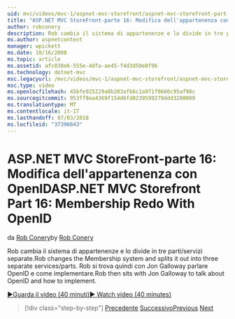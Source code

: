 ```yaml
---
uid: mvc/videos/mvc-1/aspnet-mvc-storefront/aspnet-mvc-storefront-part-16-membership-redo-with-openid
title: "ASP.NET MVC StoreFront-parte 16: Modifica dell'appartenenza con OpenID | Microsoft Docs"
author: robconery
description: Rob cambia il sistema di appartenenze e lo divide in tre parti/servizi separate. Rob si trova quindi con Jon Galloway parleremo OpenID e come Consent...
ms.author: aspnetcontent
manager: wpickett
ms.date: 10/16/2008
ms.topic: article
ms.assetid: afc038e6-555e-4dfa-ae45-f4d3d50e8f96
ms.technology: dotnet-mvc
msc.legacyurl: /mvc/videos/mvc-1/aspnet-mvc-storefront/aspnet-mvc-storefront-part-16-membership-redo-with-openid
msc.type: video
ms.openlocfilehash: 45bfe925229a0b283afb6c1a971f0660c95af98c
ms.sourcegitcommit: 953ff9ea4369f154d6fd0239599279ddd3280009
ms.translationtype: MT
ms.contentlocale: it-IT
ms.lasthandoff: 07/03/2018
ms.locfileid: "37396643"
---
```

<a name="aspnet-mvc-storefront-part-16-membership-redo-with-openid"></a><span data-ttu-id="dcc42-104">ASP.NET MVC StoreFront-parte 16: Modifica dell'appartenenza con OpenID</span><span class="sxs-lookup"><span data-stu-id="dcc42-104">ASP.NET MVC Storefront Part 16: Membership Redo With OpenID</span></span>
====================
<span data-ttu-id="dcc42-105">da [Rob Conery](https://github.com/robconery)</span><span class="sxs-lookup"><span data-stu-id="dcc42-105">by [Rob Conery](https://github.com/robconery)</span></span>

<span data-ttu-id="dcc42-106">Rob cambia il sistema di appartenenze e lo divide in tre parti/servizi separate.</span><span class="sxs-lookup"><span data-stu-id="dcc42-106">Rob changes the Membership system and splits it out into three separate services/parts.</span></span> <span data-ttu-id="dcc42-107">Rob si trova quindi con Jon Galloway parlare OpenID e come implementare.</span><span class="sxs-lookup"><span data-stu-id="dcc42-107">Rob then sits with Jon Galloway to talk about OpenID and how to implement.</span></span>

[<span data-ttu-id="dcc42-108">&#9654;Guarda il video (40 minuti)</span><span class="sxs-lookup"><span data-stu-id="dcc42-108">&#9654; Watch video (40 minutes)</span></span>](https://channel9.msdn.com/Blogs/ASP-NET-Site-Videos/aspnet-mvc-storefront-part-16-membership-redo-with-openid)

> [!div class="step-by-step"]
> <span data-ttu-id="dcc42-109">[Precedente](aspnet-mvc-storefront-part-15-public-code-review.md)
> [Successivo](aspnet-mvc-storefront-part-17-checkout-with-jeff-atwood.md)</span><span class="sxs-lookup"><span data-stu-id="dcc42-109">[Previous](aspnet-mvc-storefront-part-15-public-code-review.md)
[Next](aspnet-mvc-storefront-part-17-checkout-with-jeff-atwood.md)</span></span>
